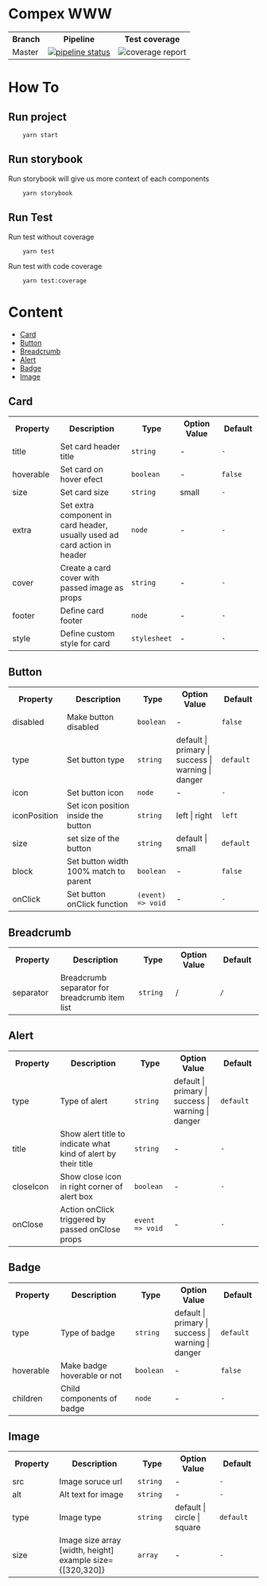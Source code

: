 # Compex WWW

<table>
    <tr>
        <th>Branch</th>
        <th>Pipeline</th>
        <th>Test coverage </th>
    </tr>
    <tr>
        <td>Master</td>
        <td>
            <a href="https://gitlab.com/inspirasia/core/core-www/commits/master">
                <img alt="pipeline status" src="https://gitlab.com/inspirasia/core/core-www/badges/master/pipeline.svg" />
            </a>
        </td>
        <td>
            <a shref="https://gitlab.com/inspirasia/core/core-www/commits/master">
                <img alt="coverage report" src="https://gitlab.com/inspirasia/core/core-www/badges/master/coverage.svg" />
            </a>
        </td>
    </tr>
</table>

# How To

## Run project

```shell
    yarn start
```

## Run storybook

Run storybook will give us more context of each components

```shell
    yarn storybook
```

## Run Test

Run test without coverage

```shell
    yarn test
```

Run test with code coverage

```shell
    yarn test:coverage
```

# Content

- [Card](#-card)
- [Button](#-button)
- [Breadcrumb](#-breadcrumb)
- [Alert](#-alert)
- [Badge](#-badge)
- [Image](#-image)

## <a name="#card"></a> Card

<table>
    <tr>
        <th width="100">Property</th>
        <th width="250">Description</th>
        <th width="80">Type</th>
        <th width="120">Option Value</th>
        <th width="100">Default</th>
    </tr>
    <tr>
        <td>title</td>
        <td>Set card header title</td>
        <td>
            <code>string</code>
        </td>
        <td>-</td>
        <td>
            <code>-</code>
        </td>
    </tr>
    <tr>
        <td>hoverable</td>
        <td>Set card on hover efect</td>
        <td>
            <code>boolean</code>
        </td>
        <td>-</td>
        <td>
            <code>false</code>
        </td>
    </tr>
    <tr>
        <td>size</td>
        <td>Set card size</td>
        <td>
            <code>string</code>
        </td>
        <td>small</td>
        <td>
            <code>-</code>
        </td>
    </tr>
    <tr>
        <td>extra</td>
        <td>Set extra component in card header, usually used ad card action in header</td>
        <td>
            <code>node</code>
        </td>
        <td>-</td>
        <td>
            <code>-</code>
        </td>
    </tr>
    <tr>
        <td>cover</td>
        <td>Create a card cover with passed image as props</td>
        <td>
            <code>string</code>
        </td>
        <td>-</td>
        <td>
            <code>-</code>
        </td>
    </tr>
    <tr>
        <td>footer</td>
        <td>Define card footer</td>
        <td>
            <code>node</code>
        </td>
        <td>-</td>
        <td>
            <code>-</code>
        </td>
    </tr>
    <tr>
        <td>style</td>
        <td>Define custom style for card</td>
        <td>
            <code>stylesheet</code>
        </td>
        <td>-</td>
        <td>
            <code>-</code>
        </td>
    </tr>
</table>

## <a name="#button"></a> Button

<table>
    <tr>
        <th width="100">Property</th>
        <th width="250">Description</th>
        <th width="80">Type</th>
        <th width="120">Option Value</th>
        <th width="100">Default</th>
    </tr>
    <tr>
        <td>disabled</td>
        <td>Make button disabled</td>
        <td>
            <code>boolean</code>
        </td>
        <td>-</td>
        <td>
            <code>false</code>
        </td>
    </tr>
    <tr>
        <td>type</td>
        <td>Set button type</td>
        <td>
            <code>string</code>
        </td>
        <td>default | primary | success | warning | danger</td>
        <td>
            <code>default</code>
        </td>
    </tr>
    <tr>
        <td>icon</td>
        <td>Set button icon</td>
        <td>
            <code>node</code>
        </td>
        <td>-</td>
        <td>
            <code>-</code>
        </td>
    </tr>
    <tr>
        <td>iconPosition</td>
        <td>Set icon position inside the button</td>
        <td>
            <code>string</code>
        </td>
        <td>left | right </td>
        <td>
            <code>left</code>
        </td>
    </tr>
    <tr>
        <td>size</td>
        <td>set size of the button</td>
        <td>
            <code>string</code>
        </td>
        <td>default | small</td>
        <td>
            <code>default</code>
        </td>
    </tr>
    <tr>
        <td>block</td>
        <td>Set button width 100% match to parent</td>
        <td>
            <code>boolean</code>
        </td>
        <td>-</td>
        <td>
            <code>false</code>
        </td>
    </tr>
    <tr>
        <td>onClick</td>
        <td>Set button onClick function</td>
        <td>
            <code>(event) => void</code>
        </td>
        <td>-</td>
        <td>
            <code>-</code>
        </td>
    </tr>
</table>

## <a name="#breadcrumb"></a> Breadcrumb

<table>
    <tr>
        <th width="100">Property</th>
        <th width="250">Description</th>
        <th width="80">Type</th>
        <th width="120">Option Value</th>
        <th width="100">Default</th>
    </tr>
    <tr>
        <td>separator</td>
        <td>Breadcrumb separator for breadcrumb item list</td>
        <td>
            <code>string</code>
        </td>
        <td> / </td>
        <td>
            <code>/</code>
        </td>
    </tr>
</table>

## <a name="#alert"></a> Alert

<table>
    <tr>
        <th width="100">Property</th>
        <th width="250">Description</th>
        <th width="80">Type</th>
        <th width="120">Option Value</th>
        <th width="100">Default</th>
    </tr>
    <tr>
        <td>type</td>
        <td>Type of alert</td>
        <td>
            <code>string</code>
        </td>
        <td> default | primary | success | warning | danger </td>
        <td>
            <code>default</code>
        </td>
    </tr>
    <tr>
        <td>title</td>
        <td>Show alert title to indicate what kind of alert by their title</td>
        <td>
            <code>string</code>
        </td>
        <td> - </td>
        <td>
            <code>-</code>
        </td>
    </tr>
    <tr>
        <td>closeIcon</td>
        <td>Show close icon in right corner of alert box</td>
        <td>
            <code>boolean</code>
        </td>
        <td> - </td>
        <td>
            <code>-</code>
        </td>
    </tr>
    <tr>
        <td>onClose</td>
        <td>Action onClick triggered by passed onClose props </td>
        <td>
            <code>event => void</code>
        </td>
        <td> - </td>
        <td>
            <code>-</code>
        </td>
    </tr>
</table>

## <a name="#badge"></a> Badge

<table>
    <tr>
        <th width="100">Property</th>
        <th width="250">Description</th>
        <th width="80">Type</th>
        <th width="120">Option Value</th>
        <th width="100">Default</th>
    </tr>
    <tr>
        <td>type</td>
        <td>Type of badge</td>
        <td>
            <code>string</code>
        </td>
        <td>default | primary | success | warning | danger</td>
        <td>
            <code>default</code>
        </td>
    </tr>
    <tr>
        <td>hoverable</td>
        <td>Make badge hoverable or not</td>
        <td>
            <code>boolean</code>
        </td>
        <td>-</td>
        <td>
            <code>false</code>
        </td>
    </tr>
    <tr>
        <td>children</td>
        <td>Child components of badge</td>
        <td>
            <code>node</code>
        </td>
        <td>-</td>
        <td>
            <code>-</code>
        </td>
    </tr>
</table>

## <a name="#image"></a> Image

<table>
    <tr>
        <th width="100">Property</th>
        <th width="250">Description</th>
        <th width="80">Type</th>
        <th width="120">Option Value</th>
        <th width="100">Default</th>
    </tr>
    <tr>
        <td>src</td>
        <td>Image soruce url</td>
        <td>
            <code>string</code>
        </td>
        <td>-</td>
        <td>
            <code>-</code>
        </td>
    </tr>
    <tr>
        <td>alt</td>
        <td>Alt text for image</td>
        <td>
            <code>string</code>
        </td>
        <td>-</td>
        <td>
            <code>-</code>
        </td>
    </tr>
    <tr>
        <td>type</td>
        <td>Image type</td>
        <td>
            <code>string</code>
        </td>
        <td>default | circle | square</td>
        <td>
            <code>default</code>
        </td>
    </tr>
    <tr>
        <td>size</td>
        <td>Image size array [width, height] example size={[320,320]}</td>
        <td>
            <code>array</code>
        </td>
        <td>-</td>
        <td>
            <code>-</code>
        </td>
    </tr>
</table>
